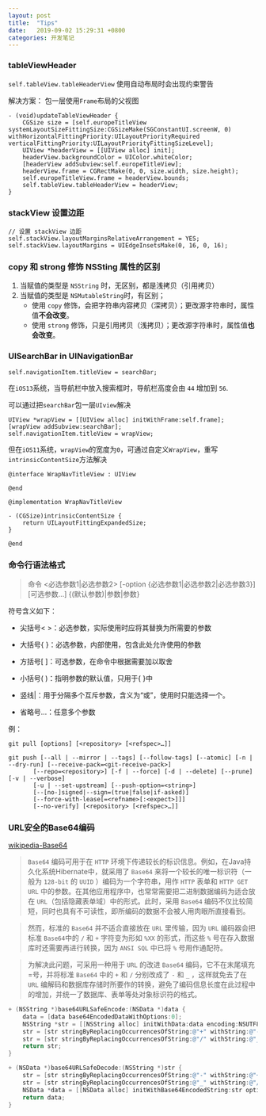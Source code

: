 ```yaml
---
layout: post
title:  "Tips"
date:   2019-09-02 15:29:31 +0800
categories: 开发笔记
---
```


### tableViewHeader
`self.tableView.tableHeaderView` 使用自动布局时会出现约束警告

解决方案： 包一层使用`Frame`布局的父视图

```obj-c
- (void)updateTableViewHeader {
    CGSize size = [self.europeTitleView systemLayoutSizeFittingSize:CGSizeMake(SGConstantUI.screenW, 0) withHorizontalFittingPriority:UILayoutPriorityRequired verticalFittingPriority:UILayoutPriorityFittingSizeLevel];
    UIView *headerView = [[UIView alloc] init];
    headerView.backgroundColor = UIColor.whiteColor;
    [headerView addSubview:self.europeTitleView];
    headerView.frame = CGRectMake(0, 0, size.width, size.height);
    self.europeTitleView.frame = headerView.bounds;
    self.tableView.tableHeaderView = headerView;
}
```

### stackView 设置边距

```obj-c
// 设置 stackView 边距
self.stackView.layoutMarginsRelativeArrangement = YES;
self.stackView.layoutMargins = UIEdgeInsetsMake(0, 16, 0, 16);
```

### copy 和 strong 修饰 NSSting 属性的区别

1. 当赋值的类型是 `NSString` 时，无区别，都是浅拷贝（引用拷贝）
2. 当赋值的类型是 `NSMutableString`时，有区别；
    * 使用 `copy` 修饰，会把字符串内容拷贝（深拷贝）；更改源字符串时，属性值**不会改变**。
    * 使用 `strong` 修饰，只是引用拷贝（浅拷贝）；更改源字符串时，属性值**也会改变**。

### UISearchBar in UINavigationBar

```
self.navigationItem.titleView = searchBar;
```

在`iOS13`系统，当导航栏中放入搜索框时，导航栏高度会由 `44` 增加到 `56`.


可以通过把`searchBar`包一层`UIview`解决

```
UIView *wrapView = [[UIView alloc] initWithFrame:self.frame];
[wrapView addSubview:searchBar];
self.navigationItem.titleView = wrapView;
```

但在`iOS11`系统，`wrapView`的宽度为`0`，可通过自定义`WrapView`，重写`intrinsicContentSize`方法解决

```
@interface WrapNavTitleView : UIView

@end

@implementation WrapNavTitleView

- (CGSize)intrinsicContentSize {
    return UILayoutFittingExpandedSize;
}

@end
```

### 命令行语法格式

> 命令 <必选参数1|必选参数2> [-option {必选参数1|必选参数2|必选参数3}] [可选参数…] {(默认参数)|参数|参数}

符号含义如下：

* 尖括号< >：必选参数，实际使用时应将其替换为所需要的参数

* 大括号{ }：必选参数，内部使用，包含此处允许使用的参数

* 方括号[ ]：可选参数，在命令中根据需要加以取舍

* 小括号( )：指明参数的默认值，只用于{ }中

* 竖线|：用于分隔多个互斥参数，含义为“或”，使用时只能选择一个。

* 省略号…：任意多个参数

例：

```
git pull [options] [<repository> [<refspec>…]]

git push [--all | --mirror | --tags] [--follow-tags] [--atomic] [-n | --dry-run] [--receive-pack=<git-receive-pack>]
       [--repo=<repository>] [-f | --force] [-d | --delete] [--prune] [-v | --verbose]
       [-u | --set-upstream] [--push-option=<string>]
       [--[no-]signed|--sign=(true|false|if-asked)]
       [--force-with-lease[=<refname>[:<expect>]]]
       [--no-verify] [<repository> [<refspec>…]]
```

### URL安全的Base64编码

[wikipedia-Base64](https://zh.wikipedia.org/wiki/Base64)

> `Base64` 编码可用于在 `HTTP` 环境下传递较长的标识信息。例如，在Java持久化系统Hibernate中，就采用了 `Base64` 来将一个较长的唯一标识符（一般为 `128-bit` 的 `UUID` ）编码为一个字符串，用作 `HTTP` 表单和 `HTTP GET URL` 中的参数。在其他应用程序中，也常常需要把二进制数据编码为适合放在 `URL`（包括隐藏表单域）中的形式。此时，采用 `Base64` 编码不仅比较简短，同时也具有不可读性，即所编码的数据不会被人用肉眼所直接看到。

> 然而，标准的 `Base64` 并不适合直接放在 `URL` 里传输，因为 `URL` 编码器会把标准 `Base64`中的 `/` 和 `+` 字符变为形如 `%XX` 的形式，而这些 `%` 号在存入数据库时还需要再进行转换，因为 `ANSI SQL` 中已将 `%` 号用作通配符。

> 为解决此问题，可采用一种用于 `URL` 的改进 `Base64` 编码，它不在末尾填充=号，并将标准 `Base64` 中的 `+` 和 `/` 分别改成了 `-` 和 `_` ，这样就免去了在 `URL` 编解码和数据库存储时所要作的转换，避免了编码信息长度在此过程中的增加，并统一了数据库、表单等处对象标识符的格式。

```Objective-C
+ (NSString *)base64URLSafeEncode:(NSData *)data {
    data = [data base64EncodedDataWithOptions:0];
    NSString *str = [[NSString alloc] initWithData:data encoding:NSUTF8StringEncoding];
    str = [str stringByReplacingOccurrencesOfString:@"+" withString:@"-"];
    str = [str stringByReplacingOccurrencesOfString:@"/" withString:@"_"];
    return str;
}

+ (NSData *)base64URLSafeDecode:(NSString *)str {
    str = [str stringByReplacingOccurrencesOfString:@"-" withString:@"+"];
    str = [str stringByReplacingOccurrencesOfString:@"_" withString:@"/"];
    NSData *data = [[NSData alloc] initWithBase64EncodedString:str options:NSDataBase64DecodingIgnoreUnknownCharacters];
    return data;
}
```

[jekyll-docs]: https://jekyllrb.com/docs/home
[jekyll-gh]:   https://github.com/jekyll/jekyll
[jekyll-talk]: https://talk.jekyllrb.com/


